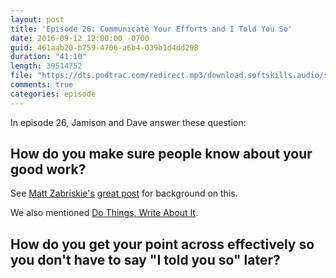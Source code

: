 ```yaml
---
layout: post
title: 'Episode 26: Communicate Your Efforts and I Told You So'
date: 2016-09-12 12:00:00 -0700
guid: 461aab20-b759-4706-a6b4-039b1d4dd298
duration: "41:10"
length: 39514752
file: "https://dts.podtrac.com/redirect.mp3/download.softskills.audio/sse-026.mp3"
comments: true
categories: episode
---
```


In episode 26, Jamison and  Dave answer these question:

## How do you make sure people know about your good work?

See [Matt Zabriskie's](https://twitter.com/mzabriskie) [great post](http://www.mattzabriskie.com/blog/communicate-your-efforts) for background on this.

We also mentioned [Do Things, Write About It](http://mdswanson.com/blog/2013/08/11/write-things-tell-people.html).



## How do you get your point across effectively so you don't have to say "I told you so" later?

